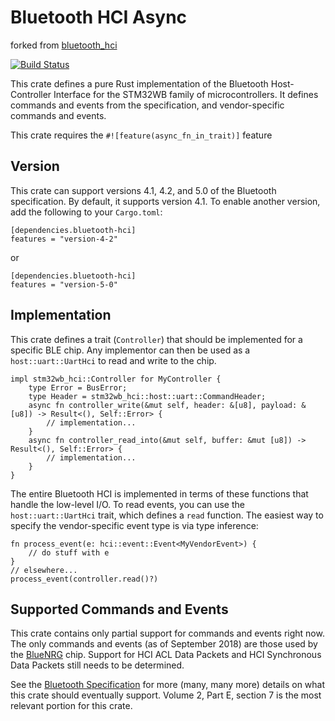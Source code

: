 # Bluetooth HCI Async

forked from [bluetooth_hci](https://github.com/danielgallagher0/bluetooth-hci)

[![Build Status](https://github.com/OueslatiGhaith/bluetooth-hci/actions/workflows/ci.yml/badge.svg)](https://github.com/OueslatiGhaith/bluetooth-hci/actions/workflows/ci.yml/badge.svg)

This crate defines a pure Rust implementation of the Bluetooth
Host-Controller Interface for the STM32WB family of microcontrollers. It defines commands
and events from the specification, and vendor-specific commands and events.

This crate requires the `#![feature(async_fn_in_trait)]` feature

## Version

This crate can support versions 4.1, 4.2, and 5.0 of the Bluetooth
specification. By default, it supports version 4.1. To enable another
version, add the following to your `Cargo.toml`:

    [dependencies.bluetooth-hci]
    features = "version-4-2"

or

    [dependencies.bluetooth-hci]
    features = "version-5-0"

## Implementation

This crate defines a trait (`Controller`) that should be implemented
for a specific BLE chip. Any implementor can then be used as a
`host::uart::UartHci` to read and write to the chip.

    impl stm32wb_hci::Controller for MyController {
        type Error = BusError;
        type Header = stm32wb_hci::host::uart::CommandHeader;
        async fn controller_write(&mut self, header: &[u8], payload: &[u8]) -> Result<(), Self::Error> {
            // implementation...
        }
        async fn controller_read_into(&mut self, buffer: &mut [u8]) -> Result<(), Self::Error> {
            // implementation...
        }
    }

The entire Bluetooth HCI is implemented in terms of these functions
that handle the low-level I/O. To read events, you can use the
`host::uart::UartHci` trait, which defines a `read` function. The easiest
way to specify the vendor-specific event type is via type inference:

    fn process_event(e: hci::event::Event<MyVendorEvent>) {
        // do stuff with e
    }
    // elsewhere...
    process_event(controller.read()?)

## Supported Commands and Events

This crate contains only partial support for commands and events right
now. The only commands and events (as of September 2018) are those
used by the [BlueNRG](https://github.com/danielgallagher0/bluenrg)
chip. Support for HCI ACL Data Packets and HCI Synchronous Data
Packets still needs to be determined.

See the [Bluetooth
Specification](https://www.bluetooth.org/DocMan/handlers/DownloadDoc.ashx?doc_id=421043)
for more (many, many more) details on what this crate should
eventually support. Volume 2, Part E, section 7 is the most relevant
portion for this crate.
